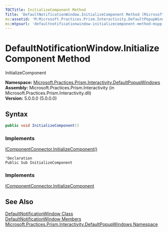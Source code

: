 ```yaml
---
TOCTitle: InitializeComponent Method
Title: 'DefaultNotificationWindow.InitializeComponent Method (Microsoft.Practices.Prism.Interactivity.DefaultPopupWindows)'
ms:assetid: 'M:Microsoft.Practices.Prism.Interactivity.DefaultPopupWindows.DefaultNotificationWindow.InitializeComponent'
ms:mtpsurl: 'defaultnotificationwindow-initializecomponent-method-mspp-interactivity-defaultpopupwindows.md'
---
```



# DefaultNotificationWindow.InitializeComponent Method

InitializeComponent

**Namespace:** [Microsoft.Practices.Prism.Interactivity.DefaultPopupWindows](/patterns-practices/reference/mspp-interactivity-defaultpopupwindows-namespace)  
**Assembly:** Microsoft.Practices.Prism.Interactivity (in Microsoft.Practices.Prism.Interactivity.dll)  
**Version:** 5.0.0.0 (5.0.0.0)

## Syntax

```C#
public void InitializeComponent()
```

### Implements

[IComponentConnector.InitializeComponent()](http://msdn.microsoft.com/en-us/library/ms603526)

```VB
'Declaration
Public Sub InitializeComponent
```

### Implements

[IComponentConnector.InitializeComponent](http://msdn.microsoft.com/en-us/library/ms603526)

## See Also

[DefaultNotificationWindow Class](/patterns-practices/reference/defaultnotificationwindow-class-mspp-interactivity-defaultpopupwindows)  
[DefaultNotificationWindow Members](/patterns-practices/reference/defaultnotificationwindow-members-mspp-interactivity-defaultpopupwindows)  
[Microsoft.Practices.Prism.Interactivity.DefaultPopupWindows Namespace](/patterns-practices/reference/mspp-interactivity-defaultpopupwindows-namespace)  